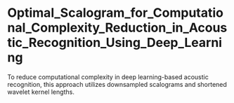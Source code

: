 # Optimal_Scalogram_for_Computational_Complexity_Reduction_in_Acoustic_Recognition_Using_Deep_Learning
To reduce computational complexity in deep learning-based acoustic recognition, this approach utilizes downsampled scalograms and shortened wavelet kernel lengths.
